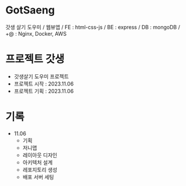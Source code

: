 # GotSaeng
갓생 살기 도우미 / 웹뷰앱 / FE : html-css-js / BE : express / DB : mongoDB / +@ : Nginx, Docker, AWS

# 프로젝트 갓생

- 갓생살기 도우미 프로젝트
- 프로젝트 시작 : 2023.11.06
- 프로젝트 기획 : 2023.11.06

# 기록

- 11.06 
    - 기획
    - 저니맵
    - 레이아웃 디자인
    - 아키텍처 설계
    - 레포지토리 생성
    - 배포 서버 세팅

